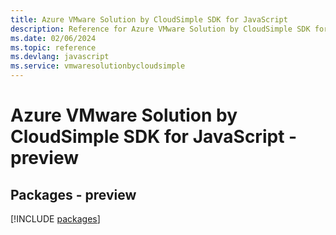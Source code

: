 ```yaml
---
title: Azure VMware Solution by CloudSimple SDK for JavaScript
description: Reference for Azure VMware Solution by CloudSimple SDK for JavaScript
ms.date: 02/06/2024
ms.topic: reference
ms.devlang: javascript
ms.service: vmwaresolutionbycloudsimple
---
```

# Azure VMware Solution by CloudSimple SDK for JavaScript - preview
## Packages - preview
[!INCLUDE [packages](vmware-solution-by-cloudsimple-index.md)]